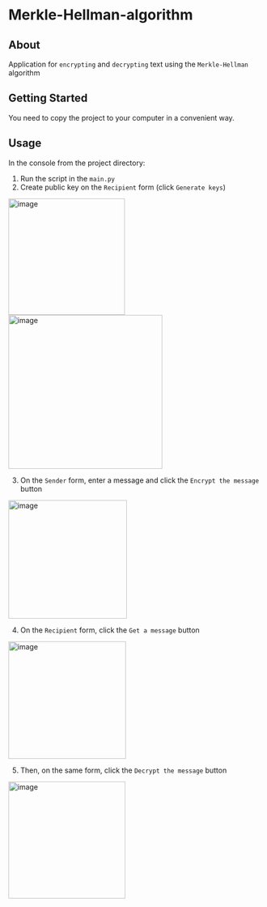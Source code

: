 # Merkle-Hellman-algorithm

## About

Application for `encrypting` and `decrypting` text using the `Merkle-Hellman` algorithm

## Getting Started

You need to copy the project to your computer in a convenient way.

## Usage

In the console from the project directory:

1. Run the script in the `main.py`
2. Create public key on the `Recipient` form (click `Generate keys`)

<img width="230" alt="image" src="https://user-images.githubusercontent.com/78900834/212483743-8627bf6d-fe4b-4393-9cda-8efa1c128a5c.png"> <img width="304" alt="image" src="https://user-images.githubusercontent.com/78900834/212483769-8259c4a7-20eb-49a7-bc99-0ab0023b2ace.png">

3. On the `Sender` form, enter a message and click the `Encrypt the message` button

<img width="234" alt="image" src="https://user-images.githubusercontent.com/78900834/212483813-1bb863bd-52f3-4240-91ba-22143dc143ce.png">

4. On the `Recipient` form, click the `Get a message` button

<img width="232" alt="image" src="https://user-images.githubusercontent.com/78900834/212484102-cd400efe-03a5-4397-89e6-9fe303553ea7.png">

5. Then, on the same form, click the `Decrypt the message` button

<img width="231" alt="image" src="https://user-images.githubusercontent.com/78900834/212484067-c15b6fc6-4284-4c9c-bd86-36b90c81df4f.png">
